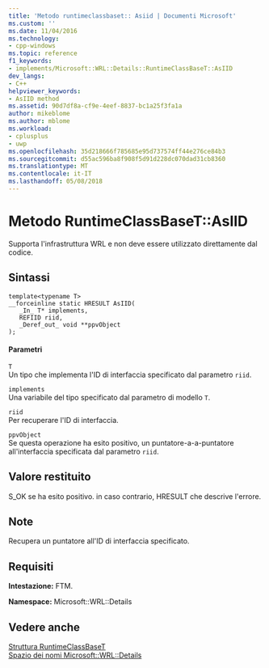 ```yaml
---
title: 'Metodo runtimeclassbaset:: Asiid | Documenti Microsoft'
ms.custom: ''
ms.date: 11/04/2016
ms.technology:
- cpp-windows
ms.topic: reference
f1_keywords:
- implements/Microsoft::WRL::Details::RuntimeClassBaseT::AsIID
dev_langs:
- C++
helpviewer_keywords:
- AsIID method
ms.assetid: 90d7df8a-cf9e-4eef-8837-bc1a25f3fa1a
author: mikeblome
ms.author: mblome
ms.workload:
- cplusplus
- uwp
ms.openlocfilehash: 35d218666f785685e95d737574ff44e276ce84b3
ms.sourcegitcommit: d55ac596ba8f908f5d91d228dc070dad31cb8360
ms.translationtype: MT
ms.contentlocale: it-IT
ms.lasthandoff: 05/08/2018
---
```

# <a name="runtimeclassbasetasiid-method"></a>Metodo RuntimeClassBaseT::AsIID
Supporta l'infrastruttura WRL e non deve essere utilizzato direttamente dal codice.  
  
## <a name="syntax"></a>Sintassi  
  
```  
template<typename T>  
__forceinline static HRESULT AsIID(  
   _In_ T* implements,  
   REFIID riid,  
   _Deref_out_ void **ppvObject  
);  
```  
  
#### <a name="parameters"></a>Parametri  
 `T`  
 Un tipo che implementa l'ID di interfaccia specificato dal parametro `riid`.  
  
 `implements`  
 Una variabile del tipo specificato dal parametro di modello `T`.  
  
 `riid`  
 Per recuperare l'ID di interfaccia.  
  
 `ppvObject`  
 Se questa operazione ha esito positivo, un puntatore-a-a-puntatore all'interfaccia specificata dal parametro `riid`.  
  
## <a name="return-value"></a>Valore restituito  
 S_OK se ha esito positivo. in caso contrario, HRESULT che descrive l'errore.  
  
## <a name="remarks"></a>Note  
 Recupera un puntatore all'ID di interfaccia specificato.  
  
## <a name="requirements"></a>Requisiti  
 **Intestazione:** FTM.  
  
 **Namespace:** Microsoft::WRL::Details  
  
## <a name="see-also"></a>Vedere anche  
 [Struttura RuntimeClassBaseT](../windows/runtimeclassbaset-structure.md)   
 [Spazio dei nomi Microsoft::WRL::Details](../windows/microsoft-wrl-details-namespace.md)